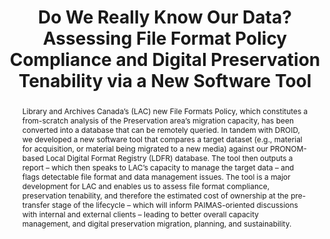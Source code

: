---
abstract: Library and Archives Canada’s (LAC) new File Formats Policy, which constitutes
  a from-scratch analysis of the Preservation area’s migration capacity, has been
  converted into a database that can be remotely queried. In tandem with DROID, we
  developed a new software tool that compares a target dataset (e.g., material for
  acquisition, or material being migrated to a new media) against our PRONOM-based
  Local Digital Format Registry (LDFR) database. The tool then outputs a report –
  which then speaks to LAC’s capacity to manage the target data – and flags detectable
  file format and data management issues. The tool is a major development for LAC
  and enables us to assess file format compliance, preservation tenability, and therefore
  the estimated cost of ownership at the pre-transfer stage of the lifecycle – which
  will inform PAIMAS-oriented discussions with internal and external clients – leading
  to better overall capacity management, and digital preservation migration, planning,
  and sustainability.
creators:
- Tom Smyth
date: null
document_url: https://osf.io/download/4texr/
grand_parent: iPRES
institutions:
- Library And Archives Canada
keywords:
- characterization
- migration
- sustainability
- capacity
- paimas
landing_page_url: https://osf.io/eyxvs/
language: eng
layout: publication
license: CC-BY 4.0 International
notes_url: https://osf.io/download/a9bcf/
parent: iPRES 2022
publication_type: short paper
size: null
slides_url: null
source_name: iPRES:osf:eyxvs
stream_url: https://osf.io/download/c7uxh/
title: Do We Really Know Our Data? Assessing File Format Policy Compliance and Digital
  Preservation Tenability via a New Software Tool
year: 2022
---
